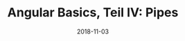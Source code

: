 ---
category: Angular
tags:
    - Basics
description: Pipes - Lorem ipsum
title: "Angular Basics, Teil IV: Pipes"
date: 2018-11-03
---